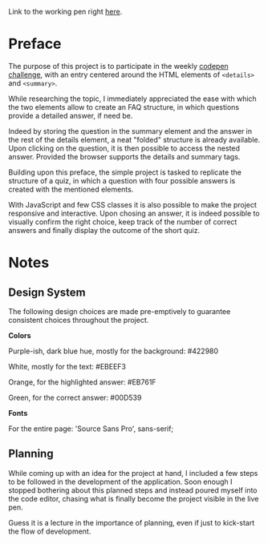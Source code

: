 Link to the working pen right [here](https://codepen.io/borntofrappe/full/OZaOWo/).

# Preface

The purpose of this project is to participate in the weekly [codepen challenge](https://codepen.io/challenges/2018/may/), with an entry centered around the HTML elements of `<details>` and `<summary>`.

While researching the topic, I immediately appreciated the ease with which the two elements allow to create an FAQ structure, in which questions provide a detailed answer, if need be.

Indeed by storing the question in the summary element and the answer in the rest of the details element, a neat "folded" structure is already available. Upon clicking on the question, it is then possible to access the nested answer. Provided the browser supports the details and summary tags.

Building upon this preface, the simple project is tasked to replicate the structure of a quiz, in which a question with four possible answers is created with the mentioned elements.

With JavaScript and few CSS classes it is also possible to make the project responsive and interactive. Upon chosing an answer, it is indeed possible to visually confirm the right choice, keep track of the number of correct answers and finally display the outcome of the short quiz.


# Notes

## Design System

The following design choices are made pre-emptively to guarantee consistent choices throughout the project.

**Colors**

Purple-ish, dark blue hue, mostly for the background: #422980

White, mostly for the text: #EBEEF3

Orange, for the highlighted answer: #EB761F

Green, for the correct answer: #00D539

**Fonts**

For the entire page: 'Source Sans Pro', sans-serif;

## Planning

While coming up with an idea for the project at hand, I included a few steps to be followed in the development of the application. Soon enough I stopped bothering about this planned steps and instead poured myself into the code editor, chasing what is finally become the project visible in the live pen.

Guess it is a lecture in the importance of planning, even if just to kick-start the flow of development. 
